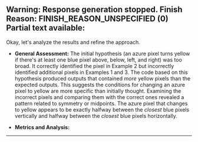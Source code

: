 Warning: Response generation stopped. Finish Reason: FINISH_REASON_UNSPECIFIED (0)
Partial text available:
---
Okay, let's analyze the results and refine the approach.

*   **General Assessment:**
    The initial hypothesis (an azure pixel turns yellow if there's at least one blue pixel above, below, left, and right) was too broad. It correctly identified the pixel in Example 2 but incorrectly identified additional pixels in Examples 1 and 3. The code based on this hypothesis produced outputs that contained *more* yellow pixels than the expected outputs. This suggests the conditions for changing an azure pixel to yellow are more specific than initially thought. Examining the incorrect pixels and comparing them with the correct ones revealed a pattern related to symmetry or midpoints. The azure pixel that changes to yellow appears to be exactly halfway between the *closest* blue pixels vertically and halfway between the *closest* blue pixels horizontally.

*   **Metrics and Analysis:**
    
---
